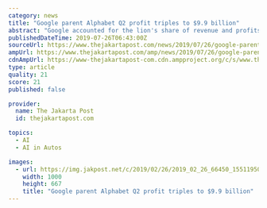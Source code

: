 ```yaml
---
category: news
title: "Google parent Alphabet Q2 profit triples to $9.9 billion"
abstract: "Google accounted for the lion's share of revenue and profits for the company with \"other bets\" -- including its autonomous driving division Waymo and its life sciences and cybersecurity units -- bringing in a modest $162 million in revenue with an ..."
publishedDateTime: 2019-07-26T06:43:00Z
sourceUrl: https://www.thejakartapost.com/news/2019/07/26/google-parent-alphabet-q2-profit-triples-to-99-billion.html
ampUrl: https://www.thejakartapost.com/amp/news/2019/07/26/google-parent-alphabet-q2-profit-triples-to-99-billion.html
cdnAmpUrl: https://www-thejakartapost-com.cdn.ampproject.org/c/s/www.thejakartapost.com/amp/news/2019/07/26/google-parent-alphabet-q2-profit-triples-to-99-billion.html
type: article
quality: 21
score: 21
published: false

provider:
  name: The Jakarta Post
  id: thejakartapost.com

topics:
  - AI
  - AI in Autos

images:
  - url: https://img.jakpost.net/c/2019/02/26/2019_02_26_66450_1551195023._large.jpg
    width: 1000
    height: 667
    title: "Google parent Alphabet Q2 profit triples to $9.9 billion"
---
```


